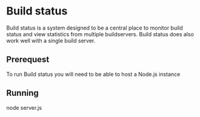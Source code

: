 # Build status
Build status is a system designed to be a central place to monitor build status and view statistics from multiple buildservers. Build status does also work well with a single build server.

## Prerequest
To run Build status you will need to be able to host a Node.js instance

## Running
node server.js
